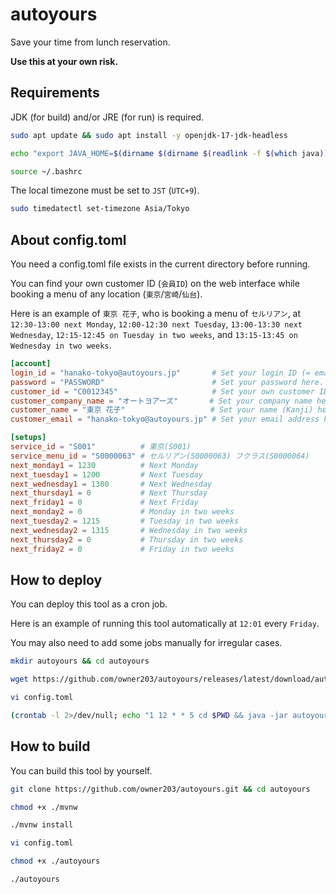 # autoyours

Save your time from lunch reservation.

**Use this at your own risk.**

## Requirements

JDK (for build) and/or JRE (for run) is required.

```bash
sudo apt update && sudo apt install -y openjdk-17-jdk-headless

echo "export JAVA_HOME=$(dirname $(dirname $(readlink -f $(which java))))" >> ~/.bashrc

source ~/.bashrc
```

The local timezone must be set to `JST` (`UTC+9`).

```bash
sudo timedatectl set-timezone Asia/Tokyo
```

## About config.toml

You need a config.toml file exists in the current directory before running.

You can find your own customer ID (`会員ID`) on the web interface while booking a menu of any location (`東京`/`宮崎`/`仙台`).

Here is an example of `東京 花子`, who is booking a menu of `セルリアン`, at `12:30-13:00 next Monday`, `12:00-12:30 next Tuesday`, `13:00-13:30 next Wednesday`, `12:15-12:45 on Tuesday in two weeks`, and `13:15-13:45 on Wednesday in two weeks`.

```toml
[account]
login_id = "hanako-tokyo@autoyours.jp"       # Set your login ID (= email address in the most cases) here.
password = "PASSWORD"                        # Set your password here.
customer_id = "C0012345"                     # Set your own customer ID here.
customer_company_name = "オートヨアーズ"       # Set your company name here.
customer_name = "東京 花子"                   # Set your name (Kanji) here.
customer_email = "hanako-tokyo@autoyours.jp" # Set your email address here.

[setups]
service_id = "S001"          # 東京(S001)
service_menu_id = "S0000063" # セルリアン(S0000063) フクラス(S0000064)
next_monday1 = 1230          # Next Monday
next_tuesday1 = 1200         # Next Tuesday
next_wednesday1 = 1300       # Next Wednesday
next_thursday1 = 0           # Next Thursday
next_friday1 = 0             # Next Friday
next_monday2 = 0             # Monday in two weeks
next_tuesday2 = 1215         # Tuesday in two weeks
next_wednesday2 = 1315       # Wednesday in two weeks
next_thursday2 = 0           # Thursday in two weeks
next_friday2 = 0             # Friday in two weeks
```

## How to deploy

You can deploy this tool as a cron job.

Here is an example of running this tool automatically at `12:01` every `Friday`.

You may also need to add some jobs manually for irregular cases.

```bash
mkdir autoyours && cd autoyours

wget https://github.com/owner203/autoyours/releases/latest/download/autoyours.jar

vi config.toml

(crontab -l 2>/dev/null; echo "1 12 * * 5 cd $PWD && java -jar autoyours.jar >> ~/autoyours.log 2>&1") | crontab -
```

## How to build

You can build this tool by yourself.

```bash
git clone https://github.com/owner203/autoyours.git && cd autoyours

chmod +x ./mvnw

./mvnw install

vi config.toml

chmod +x ./autoyours

./autoyours
```
